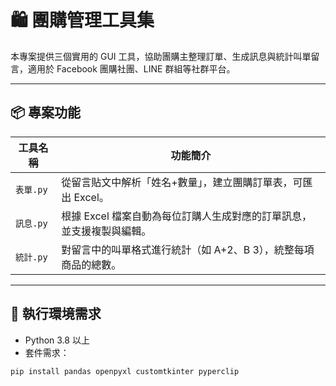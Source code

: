 # 🛍️ 團購管理工具集

本專案提供三個實用的 GUI 工具，協助團購主整理訂單、生成訊息與統計叫單留言，適用於 Facebook 團購社團、LINE 群組等社群平台。

---

## 📦 專案功能

| 工具名稱       | 功能簡介 |
|----------------|----------|
| `表單.py`     | 從留言貼文中解析「姓名+數量」，建立團購訂單表，可匯出 Excel。 |
| `訊息.py`     | 根據 Excel 檔案自動為每位訂購人生成對應的訂單訊息，並支援複製與編輯。 |
| `統計.py`     | 對留言中的叫單格式進行統計（如 A+2、B 3），統整每項商品的總數。 |

---

## 🧰 執行環境需求

- Python 3.8 以上
- 套件需求：

```bash
pip install pandas openpyxl customtkinter pyperclip
